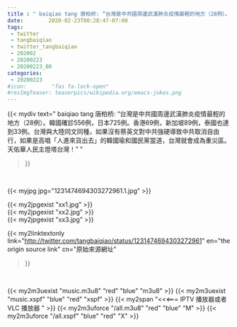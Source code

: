 ```yaml
---
title : " baiqiao tang 唐柏桥: “台灣是中共國周邊武漢肺炎疫情最輕的地方（28例）。韓國確診556例，日本725例。香港69例，新加坡89例，泰國也達到33例。台灣與大陸同文同種，如果沒有蔡英文對中共強硬導致中共取消自由行，如果是高唱「人進來貨出去」的韓國瑜和國民黨當道，台灣就會成為重災區。天佑華人民主燈塔台灣！”  "
date:        2020-02-23T00:28:47-07:00
tags:
 - twitter
 - tangbaiqiao
 - twitter_tangbaiqiao
 - 202002
 - 20200223
 - 20200223_00
categories:
 - 20200223
#icon:        "fas fa-lock-open"
#resImgTeaser: teaserpics/wikipedia.org/emacs-jokes.png
---
```


{{< mydiv text=" baiqiao tang 唐柏桥: “台灣是中共國周邊武漢肺炎疫情最輕的地方（28例）。韓國確診556例，日本725例。香港69例，新加坡89例，泰國也達到33例。台灣與大陸同文同種，如果沒有蔡英文對中共強硬導致中共取消自由行，如果是高唱「人進來貨出去」的韓國瑜和國民黨當道，台灣就會成為重災區。天佑華人民主燈塔台灣！”  "
>}}
<br>


 {{< myjpg jpg="1231474694303272961.1.jpg" >}}<br> 

{{< my2jpgexist "xx1.jpg" >}}<br>
{{< my2jpgexist "xx2.jpg" >}}<br>
{{< my2jpgexist "xx3.jpg" >}}<br>


{{< my2linktextonly link="http://twitter.com/tangbaiqiao/status/1231474694303272961"
en="the origin source link" cn="原始來源網址"
>}}


<br>

{{< my2m3uexist "music.m3u8" "red"  "blue" "m3u8" >}} {{< my2m3uexist "music.xspf" "blue" "red"  "xspf" >}} {{< my2span "<<<=== IPTV 播放器或者 VLC 播放器 " >}} {{< my2m3uforce "/all.m3u8" "red"  "blue" "M" >}} {{< my2m3uforce "/all.xspf" "blue" "red"  "X" >}} 
